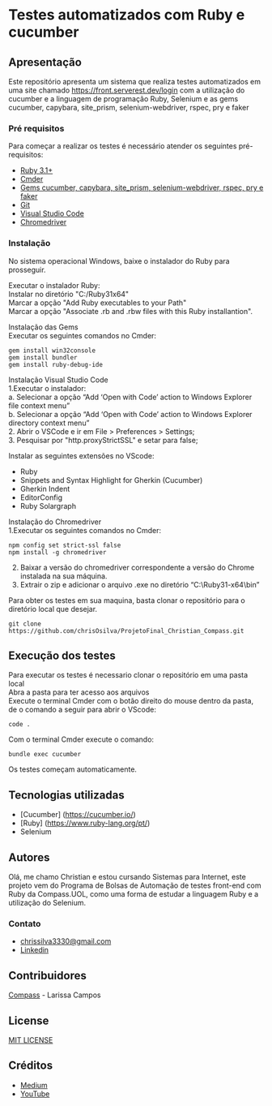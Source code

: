 # Testes automatizados com Ruby e cucumber

## Apresentação

Este repositório apresenta um sistema que realiza testes automatizados em uma site chamado https://front.serverest.dev/login com a utilização do cucumber e a linguagem de programação Ruby, Selenium e as gems cucumber, capybara, site_prism, selenium-webdriver, rspec, pry e faker 

### Pré requisitos

Para começar a realizar os testes é necessário atender os seguintes pré-requisitos:

* [Ruby 3.1+](http://rubyinstaller.org/downloads/)
* [Cmder](https://github.com/cmderdev/cmder)
* [Gems cucumber, capybara, site_prism, selenium-webdriver, rspec, pry e faker](Gemfile)
* [Git](https://git-scm.com/)
* [Visual Studio Code](https://code.visualstudio.com/)
* [Chromedriver](http://chromedriver.chromium.org/downloads)

### Instalação

No sistema operacional Windows, baixe o instalador do Ruby para prosseguir.

Executar o instalador Ruby:<br/>
Instalar no diretório "C:/Ruby31x64"<br/>
Marcar a opção "Add Ruby executables to your Path"<br/>
Marcar a opção "Associate .rb and .rbw files with this Ruby installantion".

Instalação das Gems<br/>
Executar os seguintes comandos no Cmder:
```
gem install win32console
gem install bundler
gem install ruby-debug-ide
```
Instalação Visual Studio Code<br/>
1.Executar o instalador:<br/>
a. Selecionar a opção “Add ‘Open with Code’ action to Windows Explorer file context menu”<br/>
b. Selecionar a opção “Add ‘Open with Code’ action to Windows Explorer directory context menu”<br/>
2. Abrir o VSCode e ir em File > Preferences > Settings;<br/>
3. Pesquisar por "http.proxyStrictSSL" e setar para false;

Instalar as seguintes extensões no VScode:
* Ruby
* Snippets and Syntax Highlight for Gherkin (Cucumber)
* Gherkin Indent
* EditorConfig
* Ruby Solargraph

Instalação do Chromedriver<br/>
1.Executar os seguintes comandos no Cmder:
```
npm config set strict-ssl false
npm install -g chromedriver
```
2. Baixar a versão do chromedriver correspondente a versão do Chrome instalada na sua máquina.
3. Extrair o zip e adicionar o arquivo .exe no diretório “C:\Ruby31-x64\bin”

Para obter os testes em sua maquina, basta clonar o repositório para o diretório local que desejar.
```
git clone https://github.com/chrisOsilva/ProjetoFinal_Christian_Compass.git
```

## Execução dos testes

Para executar os testes é necessario clonar o repositório em uma pasta local<br/>
Abra a pasta para ter acesso aos arquivos<br/>
Execute o terminal Cmder com o botão direito do mouse dentro da pasta, de o comando a seguir para abrir o VScode:
```
code .
```
Com o terminal Cmder execute o comando:
```
bundle exec cucumber
```
Os testes começam automaticamente.

## Tecnologias utilizadas
* [Cucumber] (https://cucumber.io/)
* [Ruby] (https://www.ruby-lang.org/pt/)
* Selenium

## Autores

Olá, me chamo Christian e estou cursando Sistemas para Internet, este projeto vem do Programa de Bolsas de Automação de testes front-end com Ruby da Compass.UOL, como uma forma de estudar a linguagem Ruby e a utilização do Selenium.

### Contato
* [chrissilva3330@gmail.com](chrissilva3330@gmail.com)
* [Linkedin](https://www.linkedin.com/in/christian-oliveira-da-silva/)

## Contribuidores
[Compass](https://compass.uol) - Larissa Campos


## License

[MIT LICENSE](https://github.com/chrisOsilva/ProjetoFinal_Christian_Compass/blob/main/LICENSE)

## Créditos
* [Medium](https://medium.com/cwi-software/automatizando-testes-de-aplica%C3%A7%C3%B5es-web-com-capybara-e-selenium-webdriver-8e630c7f6f03)
* [YouTube](https://www.youtube.com/watch?v=nh-tU29Tm8s&t=7791s)
